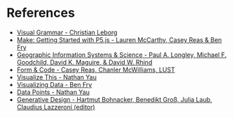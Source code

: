 # References

* [Visual Grammar - Christian Leborg]()
* [Make: Getting Started with P5.js - Lauren McCarthy, Casey Reas & Ben Fry ]()
* [Geographic Information Systems & Science - Paul A. Longley, Michael F. Goodchild, David K. Maguire, & David W. Rhind]()
* [Form & Code - Casey Reas, Chanler McWilliams, LUST]()
* [Visualize This - Nathan Yau]()
* [Visualizing Data - Ben Fry]()
* [Data Points - Nathan Yau]()
* [Generative Design - Hartmut Bohnacker, Benedikt Groß, Julia Laub, Claudius Lazzeroni (editor)]()

